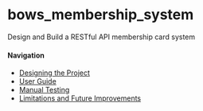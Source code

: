 # bows_membership_system
Design and Build a RESTful API membership card system

#### Navigation
* [Designing the Project](documentation/design.md)
* [User Guide](documentation/user_guide.md)
* [Manual Testing](documentation/manual_testing.md)
* [Limitations and Future Improvements](documentation/limitations.md)
